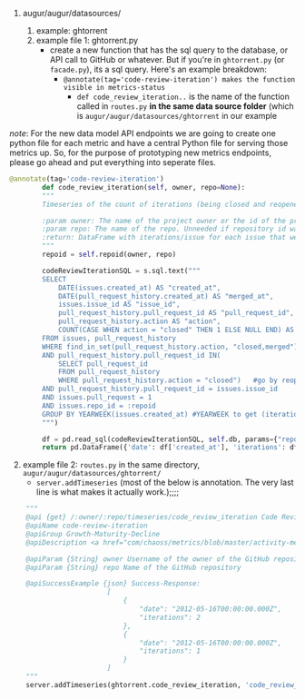 1. augur/augur/datasources/<directory for data source>
   1. example: ghtorrent
   2. example file 1: ghtorrent.py
      - create a new function that has the sql query to the database, or API call to GitHub or whatever. But if you're in `ghtorrent.py` (or `facade.py`), its a sql query. Here's an example breakdown: 
        - `@annotate(tag='code-review-iteration') makes the function visible in metrics-status`
             - `def code_review_iteration..` is the name of the function called in `routes.py` **in the same data source folder** (which is `augur/augur/datasources/ghtorrent` in our example

*note*: For the new data model API endpoints we are going to create one python file for each metric and have a central Python file for serving those metrics up. So, for the purpose of prototyping new metrics endpoints, please go ahead and put everything into seperate files. 


```python 
@annotate(tag='code-review-iteration')
        def code_review_iteration(self, owner, repo=None):
        """
        Timeseries of the count of iterations (being closed and reopened) that a merge request (code review) goes through until it is finally merged

        :param owner: The name of the project owner or the id of the project in the projects table of the project in the projects table. Use repoid() to get this.
        :param repo: The name of the repo. Unneeded if repository id was passed as owner.
        :return: DataFrame with iterations/issue for each issue that week
        """
        repoid = self.repoid(owner, repo)

        codeReviewIterationSQL = s.sql.text("""
        SELECT
            DATE(issues.created_at) AS "created_at",
            DATE(pull_request_history.created_at) AS "merged_at",
            issues.issue_id AS "issue_id",
            pull_request_history.pull_request_id AS "pull_request_id",
            pull_request_history.action AS "action",
            COUNT(CASE WHEN action = "closed" THEN 1 ELSE NULL END) AS "iterations"
        FROM issues, pull_request_history
        WHERE find_in_set(pull_request_history.action, "closed,merged")>0
        AND pull_request_history.pull_request_id IN(
            SELECT pull_request_id
            FROM pull_request_history
            WHERE pull_request_history.action = "closed")   #go by reopened or closed??? (min: completed 1 iteration and has started another OR min: completed 1 iteration)
        AND pull_request_history.pull_request_id = issues.issue_id
        AND issues.pull_request = 1
        AND issues.repo_id = :repoid
        GROUP BY YEARWEEK(issues.created_at) #YEARWEEK to get (iterations (all PRs in repo) / week) instead of (iterations / PR)?
        """)

        df = pd.read_sql(codeReviewIterationSQL, self.db, params={"repoid": str(repoid)})
        return pd.DataFrame({'date': df['created_at'], 'iterations': df['iterations']})
```

2. example file 2: `routes.py` in the same directory, `augur/augur/datasources/ghtorrent/`
   - `server.addTimeseries` (most of the below is annotation. The very last line is what makes it actually work.);;;;

```python
    """
    @api {get} /:owner/:repo/timeseries/code_review_iteration Code Review Iteration
    @apiName code-review-iteration
    @apiGroup Growth-Maturity-Decline
    @apiDescription <a href="com/chaoss/metrics/blob/master/activity-metrics/code-review-iteration.md">CHAOSS Metric Definition</a>. Source: <a href="http://ghtorrent.org/">GHTorrent</a>

    @apiParam {String} owner Username of the owner of the GitHub repository
    @apiParam {String} repo Name of the GitHub repository

    @apiSuccessExample {json} Success-Response:
                        [
                            {
                                "date": "2012-05-16T00:00:00.000Z",
                                "iterations": 2
                            },
                            {
                                "date": "2012-05-16T00:00:00.000Z",
                                "iterations": 1
                            }
                        ]
    """
    server.addTimeseries(ghtorrent.code_review_iteration, 'code_review_iteration')

```
